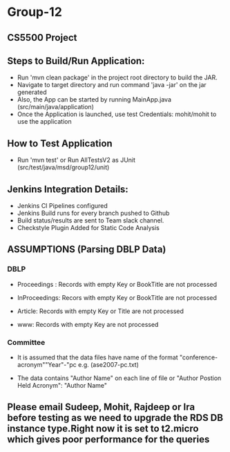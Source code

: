 # Group-12

## CS5500 Project



## Steps to Build/Run Application:

- Run 'mvn clean package' in the project root directory to build the JAR.
- Navigate to target directory and run command 'java -jar' on the jar generated
- Also, the App can be started by running MainApp.java (src/main/java/application)
- Once the Application is launched, use test Credentials: mohit/mohit to use the application

## How to Test Application

- Run 'mvn test' or Run AllTestsV2 as JUnit (src/test/java/msd/group12/unit)

## Jenkins Integration Details:

- Jenkins CI Pipelines configured
- Jenkins Build runs for every branch pushed to Github
- Build status/results are sent to Team slack channel.
- Checkstyle Plugin Added for Static Code Analysis

## ASSUMPTIONS (Parsing DBLP Data)

### DBLP
    
- Proceedings : Records with empty Key or BookTitle are not processed
    
- InProceedings: Recors with empty Key or BookTitle are not processed
    
- Article: Records with empty Key or Title are not processed
    
- www: Records with empty Key are not processed
    

### Committee

 - It is assumed that the data files have name of the format "conference-acronym""Year"-"pc e.g. (ase2007-pc.txt)
    
 - The data contains "Author Name" on each line of file or "Author Postion Held Acronym": "Author Name"

## Please email Sudeep, Mohit, Rajdeep or Ira before testing as we need to upgrade the RDS DB instance type.Right now it is set to t2.micro which gives poor performance for the queries
